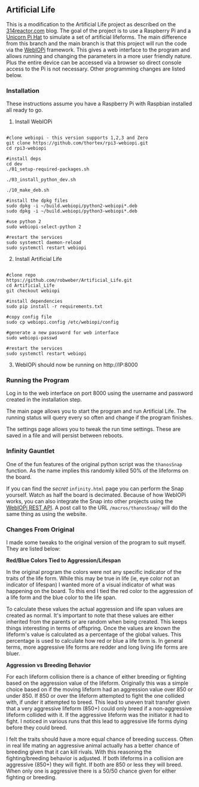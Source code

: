 ## Artificial Life

This is a modification to the Artificial Life project as described on the [314reactor.com](https://314reactor.com/2017/10/16/artificial-life-project/) blog. The goal of the project is to use a Raspberry Pi and a [Unicorn Pi Hat](https://shop.pimoroni.com/products/unicorn-hat) to simulate a set of artificial lifeforms. The main difference from this branch and the main branch is that this project will run the code via the [WebIOPi](http://webiopi.trouch.com/) framework. This gives a web interface to the program and allows running and changing the parameters in a more user friendly nature. Plus the entire device can be accessed via a browser so direct console access to the Pi is not necessary. Other programming changes are listed below. 


### Installation

These instructions assume you have a Raspberry Pi with Raspbian installed all ready to go. 

1. Install WebIOPi

```

#clone webiopi - this version supports 1,2,3 and Zero
git clone https://github.com/thortex/rpi3-webiopi.git
cd rpi3-webiopi

#install deps
cd dev
./01_setup-required-packages.sh

./03_install_python_dev.sh

./10_make_deb.sh

#install the dpkg files
sudo dpkg -i ~/build.webiopi/python2-webiopi*.deb
sudo dpkg -i ~/build.webiopi/python3-webiopi*.deb

#use python 2
sudo webiopi-select-python 2

#restart the services
sudo systemctl daemon-reload
sudo systemctl restart webiopi

```

2. Install Artificial Life 

```

#clone repo
https://github.com/robweber/Artificial_Life.git
cd Artificial_Life
git checkout webiopi

#install dependencies
sudo pip install -r requirements.txt

#copy config file
sudo cp webiopi.config /etc/webiopi/config

#generate a new password for web interface
sudo webiopi-passwd

#restart the services
sudo systemctl restart webiopi

```

3. WebIOPi should now be running on http://IP:8000


### Running the Program

Log in to the web interface on port 8000 using the username and password created in the installation step. 

The main page allows you to start the program and run Artificial Life. The running status will query every so often and change if the program finishes. 

The settings page allows you to tweak the run time settings. These are saved in a file and will persist between reboots. 

### Infinity Gauntlet

One of the fun features of the original python script was the ```thanosSnap``` function. As the name implies this randomly killed 50% of the lifeforms on the board. 

If you can find the *secret* ```infinity.html``` page you can perform the Snap yourself. Watch as half the board is decimated. Because of how WebIOPi works, you can also integrate the Snap into other projects using the [WebIOPi REST API](https://webiopi.trouch.com/RESTAPI.html). A post call to the URL ```/macros/thanosSnap/``` will do the same thing as using the website.

### Changes From Original

I made some tweaks to the original version of the program to suit myself. They are listed below: 

__Red/Blue Colors Tied to Aggression/Lifespan__

In the original program the colors were not any specific indicator of the traits of the life form. While this may be true in life (ie, eye color not an indicator of lifespan) I wanted more of a visual indicator of what was happening on the board. To this end I tied the red color to the aggression of a life form and the blue color to the life span. 

To calculate these values the actual aggression and life span values are created as normal. It's important to note that these values are either inherited from the parents or are random when being created. This keeps things interesting in terms of offspring. Once the values are known the lifeform's value is calculated as a percentage of the global values. This percentage is used to calculate how red or blue a life form is. In general terms, more aggressive life forms are redder and long living life forms are bluer.  

__Aggression vs Breeding Behavior__

For each lifeform collision there is a chance of either breeding or fighting based on the aggression value of the lifeform. Originally this was a simple choice based on if the moving lifeform had an aggression value over 850 or under 850. If 850 or over the lifeform attempted to fight the one collided with, if under it attempted to breed. This lead to uneven trait transfer given that a very aggressive lifeform (850+) could only breed if a non-aggressive lifeform collided with it. If the aggressive lifeform was the initiator it had to fight. I noticed in various runs that this lead to aggressive life forms dying before they could breed. 

I felt the traits should have a more equal chance of breeding success. Often in real life mating an aggressive animal actually has a better chance of breeding given that it can kill rivals. With this reasoning the fighting/breeding behavior is adjusted. If both lifeforms in a collision are aggressive (850+) they will fight. If both are 850 or less they will breed. When only one is aggressive there is a 50/50 chance given for either fighting or breeding. 
